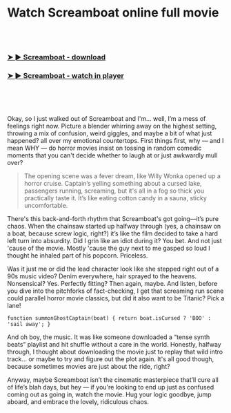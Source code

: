 <h1>Watch Screamboat online full movie</h1>


<br><br>

<h3><a href="https://Harrys-neufranason1984.github.io/ykhfaixqtk/">➤ ► Screamboat - download</a></h3> 
<h3><a href="https://Harrys-neufranason1984.github.io/ykhfaixqtk/">➤ ► Screamboat - watch in player</a></h3>


<br><br><br>


Okay, so I just walked out of Screamboat and I'm... well, I’m a mess of feelings right now. Picture a blender whirring away on the highest setting, throwing a mix of confusion, weird giggles, and maybe a bit of what just happened? all over my emotional countertops. First things first, why — and I mean WHY — do horror movies insist on tossing in random comedic moments that you can't decide whether to laugh at or just awkwardly mull over?

> The opening scene was a fever dream, like Willy Wonka opened up a horror cruise. Captain’s yelling something about a cursed lake, passengers running, screaming, but it's all in a fog so thick you practically taste it. It’s like eating cotton candy in a sauna, sticky uncomfortable.

There's this back-and-forth rhythm that Screamboat's got going—it’s pure chaos. When the chainsaw started up halfway through (yes, a chainsaw on a boat, because screw logic, right?) it’s like the film decided to take a hard left turn into absurdity. Did I grin like an idiot during it? You bet. And not just 'cause of the movie. Mostly 'cause the guy next to me gasped so loud I thought he inhaled part of his popcorn. Priceless.

Was it just me or did the lead character look like she stepped right out of a 90s music video? Denim everywhere, hair sprayed to the heavens. Nonsensical? Yes. Perfectly fitting? Then again, maybe. And listen, before you dive into the pitchforks of fact-checking, I get that screaming run scene could parallel horror movie classics, but did it also want to be Titanic? Pick a lane!

```
function summonGhostCaptain(boat) { return boat.isCursed ? 'BOO' : 'sail away'; }
```

And oh boy, the music. It was like someone downloaded a “tense synth beats” playlist and hit shuffle without a care in the world. Honestly, halfway through, I thought about downloading the movie just to replay that wild intro track... or maybe to try and figure out the plot again. It's all good though, because sometimes movies are just about the ride, right?

Anyway, maybe Screamboat isn’t the cinematic masterpiece that’ll cure all of life’s blah days, but hey — if you're looking to end up just as confused coming out as going in, watch the movie. Hug your logic goodbye, jump aboard, and embrace the lovely, ridiculous chaos.
